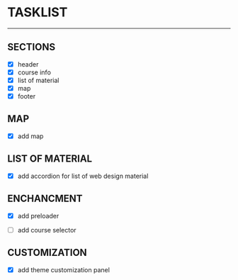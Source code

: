 # TASKLIST
***

## SECTIONS
- [x] header
- [x] course info
- [x] list of material
- [x] map
- [x] footer

## MAP
- [x] add map

## LIST OF MATERIAL
- [x] add accordion for list of web design material

## ENCHANCMENT
- [x] add preloader
- [ ] add course selector


## CUSTOMIZATION
- [x] add theme customization panel
